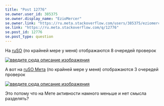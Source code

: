 ```yaml
---
title: "Post 12776"
se.owner.user_id: 385375
se.owner.display_name: "EzioMercer"
se.owner.link: "https://ru.meta.stackoverflow.com/users/385375/eziomercer"
se.link: "https://ru.meta.stackoverflow.com/q/12776"
se.post_id: 12776
se.post_type: question
---
```

<p>На <a href="https://ru.stackoverflow.com/">ruSO</a> (по крайней мере у меня) отображаются 8 очередей проверок</p>
<p><a href="https://i.stack.imgur.com/2RU9z.png" rel="nofollow noreferrer"><img src="https://i.stack.imgur.com/2RU9z.png" alt="введите сюда описание изображения" /></a></p>
<p>А вот на <a href="https://ru.meta.stackoverflow.com/">ruSO Мета</a> (по крайней мере у меня) отображаются 3 очередей проверок</p>
<p><a href="https://i.stack.imgur.com/HmRAN.png" rel="nofollow noreferrer"><img src="https://i.stack.imgur.com/HmRAN.png" alt="введите сюда описание изображения" /></a></p>
<p>Это потому что на Мете активности намного меньше и нет смысла разделять?</p>
